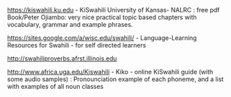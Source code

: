 

https://kiswahili.ku.edu - KiSwahili University of Kansas- NALRC :  free pdf Book/Peter Ojiambo: very nice practical topic based chapters with vocabulary, grammar and example phrases.

https://sites.google.com/a/wisc.edu/swahili/ - Language-Learning Resources for Swahili - for self directed learners 

http://swahiliproverbs.afrst.illinois.edu

http://www.africa.uga.edu/Kiswahili - Kiko - online KiSwahili guide (with some audio samples) : Pronounciation example of each phoneme, and a list with examples of all noun classes





